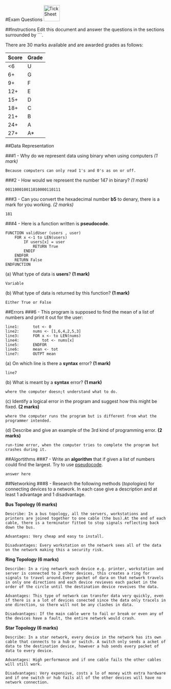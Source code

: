 #Exam Questions <img src="../../Resources/exam.png" width=50px alt="Tick Sheet">

##Instructions
Edit this document and answer the questions in the sections surrounded by ```.

There are 30 marks available and are awarded grades as follows:

|Score|Grade|
|-----|-----|
|<6|U|
|6+|G|
|9+|F|
|12+|E|
|15+|D|
|18+|C|
|21+|B|
|24+|A|
|27+|A*|


##Data Representation

###1 - Why do we represent data using binary when using computers *(1 mark)*

```
Because computers can only read 1's and 0's as on or off.
```
###2 - How would we represent the number 147 in binary? *(1 mark)*
```
001100010011010000110111
```
###3 - Can you convert the hexadecimal number **b5** to denary, there is a mark for you working. *(2 marks)*
```
181
```
###4 - Here is a function written is **pseudocode**.
```
FUNCTION validUser (users , user)
    FOR x <-1 to LEN(users)
        IF users[x] = user
			RETURN True
		ENDIF
	ENDFOR
	RETURN False
ENDFUNCTION
```

(a) What type of data is **users**? **(1 mark)**
```
Variable
```

(b) What type of data is returned by this function? **(1 mark)**
```
Either True or False
```

##Errors
###6 - This program is supposed to find the mean of a list of numbers and print it out for the user:
```
line1:		tot <- 0
line2:		nums <- [1,6,4,2,5,3]
line3:		FOR x <- to LEN(nums)
line4:			tot <- nums[x]
line5:		ENDFOR
line6:		mean <- tot
line7:		OUTPT mean
```

(a) On which line is there a **syntax** error? **(1 mark)**
```
line7
```

(b) What is meant by a **syntax** error? **(1 mark)**
```
where the computer doesn;t understand what to do.
```

(c) Identify a logical error in the program and suggest how this might be fixed. **(2 marks)**
```
where the computer runs the program but is different from what the programmer intended.
```

(d) Describe and give an example of the 3rd kind of programming error. **(2 marks)**
```
run-time error, when the computer tries to complete the program but crashes during it.
```

##Algortithms
###7 - Write an **algorithm** that if given a list of numbers could find the largest. Try to use [pseudocode](http://filestore2.aqa.org.uk/subjects/AQA-GCSE-COMPSCI-W-TRB-PSEU.PDF).
```
answer here
```

##Networking
###8 - Research the following methods (*topologies*) for connecting devices to a network. In each case give a description and at least 1 advantage and 1 disadvantage.

**Bus Topology (6 marks)**
```
Describe: In a bus topology, all the servers, workstations and printers are joined together to one cable (the bus).At the end of each cable, there is a terminator fitted to stop signals reflecting back down the bus.

Advantages: Very cheap and easy to install.

Disadvantages: Every workstation on the network sees all of the data on the network making this a security risk.
```

**Ring Topology (6 marks)**
```
Describe: In a ring network each device e.g. printer, workstation and server is connected to 2 other devices, this creates a ring for signals to travel around.Every packet of dara on that network travels in only one directions and each device revieves each packet in the order of the circle until the destination device reveives the data.

Advantages: This type of network can transfer data very quickly, even if there is a a lot of devices conected since the data only tracels in one direction, so there will not be any clashes in data.

Disadvantages: If the main cable were to fail or break or even any of the devices have a fault, the entire network would crash.
```

**Star Topology (6 marks)**
```
Describe: In a star network, every device in the network has its own cable that connects to a hub or switch. A switch only sends a acket of data to the destination device, however a hub sends every packet of data to every device.

Advantages: High performance and if one cable fails the other cables will still work.

Disadvantages: Very expensive, costs a lo of money with extra hardware and if one switch or hub fails all of the other devices will have no network connection.
```
